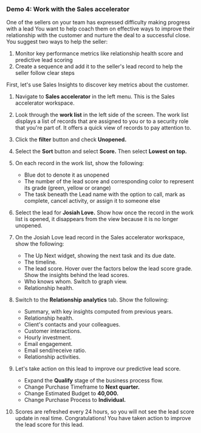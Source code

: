 ### Demo 4: Work with the Sales accelerator

One of the sellers on your team has expressed difficulty making progress with a lead You want to help coach them on effective ways to improve their relationship with the customer and nurture the deal to a successful close. You suggest two ways to help the seller:

1) Monitor key performance metrics like relationship health score and predictive lead scoring
2) Create a sequence and add it to the seller's lead record to help the seller follow clear steps

First, let's use Sales Insights to discover key metrics about the customer.

1. Navigate to **Sales accelerator** in the left menu. This is the Sales accelerator workspace.

2. Look through the **work list** in the left side of the screen. The work list displays a list of records that are assigned to you or to a security role that you're part of. It offers a quick view of records to pay attention to.

3. Click the **filter** button and check **Unopened.**

4. Select the **Sort** button and select **Score.** Then select **Lowest on top.**

5. On each record in the work list, show the following:
    - Blue dot to denote it as unopened
    - The number of the lead score and corresponding color to represent its grade (green, yellow or orange)
    - The task beneath the Lead name with the option to call, mark as complete, cancel activity, or assign it to someone else
  
6. Select the lead for **Josiah Love.** Show how once the record in the work list is opened, it disappears from the view because it is no longer unopened.

7. On the Josiah Love lead record in the Sales accelerator workspace, show the following:
   - The Up Next widget, showing the next task and its due date.
   - The timeline.
   - The lead score. Hover over the factors below the lead score grade. Show the insights behind the lead scores.
   - Who knows whom. Switch to graph view.
   - Relationship health.
   
8. Switch to the **Relationship analytics** tab. Show the following:
   - Summary, with key insights computed from previous years.
   - Relationship health.
   - Client's contacts and your colleagues.
   - Customer interactions.
   - Hourly investment.
   - Email engagement.
   - Email send/receive ratio.
   - Relationship activities.
  
9. Let's take action on this lead to improve our predictive lead score.
    - Expand the **Qualify** stage of the business process flow.
    - Change Purchase Timeframe to **Next quarter.**
    - Change Estimated Budget to **40,000.**
    - Change Purchase Process to **Individual.**

10. Scores are refreshed every 24 hours, so you will not see the lead score update in real time. Congratulations! You have taken action to improve the lead score for this lead.
  

